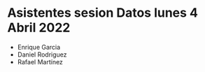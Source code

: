 # Asistentes sesion Datos lunes 4 Abril 2022
 * Enrique Garcia
 * Daniel Rodriguez
 * Rafael Martínez


